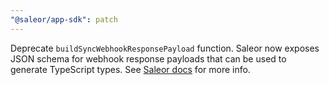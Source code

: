 ```yaml
---
"@saleor/app-sdk": patch
---
```


Deprecate `buildSyncWebhookResponsePayload` function. Saleor now exposes JSON schema for webhook response payloads that can be used to generate TypeScript types. See [Saleor docs](https://docs.saleor.io/developer/extending/apps/developing-apps/generating-types-for-sync-webhooks) for more info.
